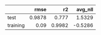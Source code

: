 |          |   rmse |     r2 |   avg_nll |
|:---------|-------:|-------:|----------:|
| test     | 0.9878 | 0.777  |    1.5329 |
| training | 0.09   | 0.9982 |   -0.5286 |